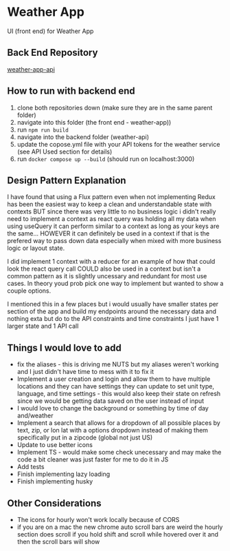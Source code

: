 # Weather App

UI (front end) for Weather App

## Back End Repository

[weather-app-api](https://github.com/epicpants64/weather-app-api)

## How to run with backend end

1. clone both repositories down (make sure they are in the same parent folder)
1. navigate into this folder (the front end - weather-app))
1. run `npm run build`
1. navigate into the backend folder (weather-api)
1. update the copose.yml file with your API tokens for the weather service (see API Used section for details)
1. run `docker compose up --build` (should run on localhost:3000)

## Design Pattern Explanation

I have found that using a Flux pattern even when not implementing Redux has been the easiest way to keep a clean and understandable state with contexts BUT since there was very little to no business logic i didn't really need to implement a context as react query was holding all my data when using useQuery it can perform similar to a context as long as your keys are the same... HOWEVER it can definitely be used in a context if that is the prefered way to pass down data especially when mixed with more business logic or layout state.

I did implement 1 context with a reducer for an example of how that could look the react query call COULD also be used in a context but isn't a common pattern as it is slightly uncessary and redundant for most use cases. In theory youd prob pick one way to implement but wanted to show a couple options.

I mentioned this in a few places but i would usually have smaller states per section of the app and build my endpoints around the necessary data and nothing exta but do to the API constraints and time constraints I just have 1 larger state and 1 API call

## Things I would love to add

- fix the aliases - this is driving me NUTS but my aliases weren't working and I just didn't have time to mess with it to fix it
- Implement a user creation and login and allow them to have multiple locations and they can have settings they can update to set unit type, language, and time settings - this would also keep their state on refresh since we would be getting data saved on the user instead of input
- I would love to change the background or something by time of day and/weather
- Implement a search that allows for a dropdown of all possible places by text, zip, or lon lat with a options dropdown instead of making them specifically put in a zipcode (global not just US)
- Update to use better icons
- Implement TS - would make some check unecessary and may make the code a bit cleaner was just faster for me to do it in JS
- Add tests
- Finish implementing lazy loading
- Finish implementing husky

## Other Considerations

- The icons for hourly won't work locally because of CORS
- if you are on a mac the new chrome auto scroll bars are weird the hourly section does scroll if you hold shift and scroll while hovered over it and then the scroll bars will show
